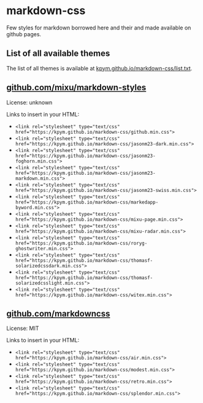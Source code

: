 # markdown-css

Few styles for markdown borrowed here and their and made available on github pages.

## List of all available themes

The list of all themes is available at [kpym.github.io/markdown-css/list.txt](https://kpym.github.io/markdown-css/list.txt).

## [github.com/mixu/markdown-styles](https://github.com/mixu/markdown-styles)

License: unknown

Links to insert in your HTML:

- `<link rel="stylesheet" type="text/css" href="https://kpym.github.io/markdown-css/github.min.css">`
- `<link rel="stylesheet" type="text/css" href="https://kpym.github.io/markdown-css/jasonm23-dark.min.css">`
- `<link rel="stylesheet" type="text/css" href="https://kpym.github.io/markdown-css/jasonm23-foghorn.min.css">`
- `<link rel="stylesheet" type="text/css" href="https://kpym.github.io/markdown-css/jasonm23-markdown.min.css">`
- `<link rel="stylesheet" type="text/css" href="https://kpym.github.io/markdown-css/jasonm23-swiss.min.css">`
- `<link rel="stylesheet" type="text/css" href="https://kpym.github.io/markdown-css/markedapp-byword.min.css">`
- `<link rel="stylesheet" type="text/css" href="https://kpym.github.io/markdown-css/mixu-page.min.css">`
- `<link rel="stylesheet" type="text/css" href="https://kpym.github.io/markdown-css/mixu-radar.min.css">`
- `<link rel="stylesheet" type="text/css" href="https://kpym.github.io/markdown-css/roryg-ghostwriter.min.css">`
- `<link rel="stylesheet" type="text/css" href="https://kpym.github.io/markdown-css/thomasf-solarizedcssdark.min.css">`
- `<link rel="stylesheet" type="text/css" href="https://kpym.github.io/markdown-css/thomasf-solarizedcsslight.min.css">`
- `<link rel="stylesheet" type="text/css" href="https://kpym.github.io/markdown-css/witex.min.css">`

## [github.com/markdowncss](https://github.com/markdowncss)

License: MIT

Links to insert in your HTML:

- `<link rel="stylesheet" type="text/css" href="https://kpym.github.io/markdown-css/air.min.css">`
- `<link rel="stylesheet" type="text/css" href="https://kpym.github.io/markdown-css/modest.min.css">`
- `<link rel="stylesheet" type="text/css" href="https://kpym.github.io/markdown-css/retro.min.css">`
- `<link rel="stylesheet" type="text/css" href="https://kpym.github.io/markdown-css/splendor.min.css">`
